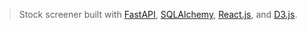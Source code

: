 > Stock screener built with [FastAPI](https://fastapi.tiangolo.com/), [SQLAlchemy](https://www.sqlalchemy.org/), [React.js](https://reactjs.org/), and [D3.js](https://d3js.org/).
